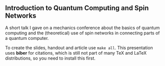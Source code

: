 ## Introduction to Quantum Computing and Spin Networks

A short talk I gave on a mechanics conference about the basics of quantum computing and the (theoretical) use of spin networks in connecting parts of a quantum computer.

To create the slides, handout and article use `make all`. This presentation uses **biber** for citations, which is still not part of many TeX and LaTeX distributions, so you need to install this first.
